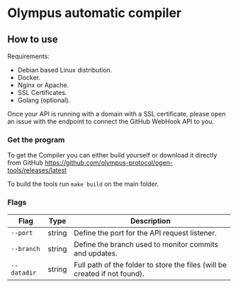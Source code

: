 # Olympus automatic compiler

## How to use

Requirements:

- Debian based Linux distribution.
- Docker.
- Nginx or Apache.
- SSL Certificates.
- Golang (optional).

Once your API is running with a domain with a SSL certificate, please open an issue with the endpoint to connect the GitHub WebHook API to you.

### Get the program

To get the Compiler you can either build yourself or download it directly from GitHub <https://github.com/olympus-protocol/ogen-tools/releases/latest>

To build the tools run `make build` on the main folder.

### Flags

| Flag        | Type   | Description                                                                |
|-------------|--------|----------------------------------------------------------------------------|
| `--port`    | string | Define the port for the API request listener.                              |
| `--branch`  | string | Define the branch used to monitor commits and updates.                     |
| `--datadir` | string | Full path of the folder to store the files (will be created if not found). |
